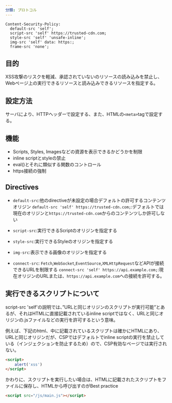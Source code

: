 ```yaml
---
分類: プロトコル
---
```


```CSP
Content-Security-Policy: 
  default-src 'self';
  script-src 'self' https://trusted-cdn.com;
  style-src 'self' 'unsafe-inline';
  img-src 'self' data: https:;
  frame-src 'none';
```
## 目的
XSS攻撃のリスクを軽減、承認されていないのリソースの読み込みを禁止し、Webページ上の実行できるリソースと読み込みできるリソースを指定する。

## 設定方法
サーバにより、HTTPヘッダーで設定する、また、HTMLの`<meta>`tagで設定する。

## 機能
- Scripts, Styles, Imagesなどの資源を表示できるかどうかを制限
- inline scriptとstyleの禁止
- eval()とそれに類似する関数のコントロール
- https接続の強制

## Directives
- `default-src`:他のdirectiveが未設定の場合デフォルトの許可するコンテンツオリジン
  `default-src 'self' https://trusted-cdn.com;`:デフォルトでは現在のオリジンと`https://trusted-cdn.com`からのコンテンツしか許可しない
  
- `script-src`:実行できるScriptのオリジンを指定する
- `style-src`:実行できるStyleのオリジンを指定する
- `img-src`:表示できる画像のオリジンを指定する
- `connect-src`: 
  `Fetch`,`WebSocket`,`EventSource`,`XMLHttpRequest`などAPIが接続できるURLを制限する
  `connect-src 'self' https://api.example.com;`:現在オリジンのURLまたは、`https://api.example.com`への接続を許可する。

## 実行できるスクリプトについて
script-src 'self'の説明では、”URLと同じオリジンのスクリプトが実行可能”とあるが、それはHTMLに直接記載されているinline scriptではなく、URLと同じオリジンの.jsファイルなどの実行を許可するという意味。

例えば、下記のhtml、中に記載されているスクリプトは確かにHTMLにあり、URLと同じオリジンだが、CSPではデフォルトでinline scriptの実行を禁止している（インジェクションを防止するため）ので、CSP有効なページでは実行されない。
```html
<script>
	alert('xss')
</script>
```
かわりに、スクリプトを実行したい場合は、HTMLに記載されたスクリプトをファイルに保存し、HTMLから呼び出すのがBest practice
```HTML
<script src="/js/main.js"></script>
```